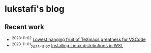 # lukstafi's blog

## Recent work

- <sup>2023-11-02</sup> [Lowest hanging fruit of TeXmacs greatness for VSCode](notes/VSCode_extension_WYSIWYG_KaTeX.md)
- <sup>2023-11-01</sup><sub>2023-11-27</sub> [Installing Linux distributions in WSL](notes/WSL_install_new_distro.md)
